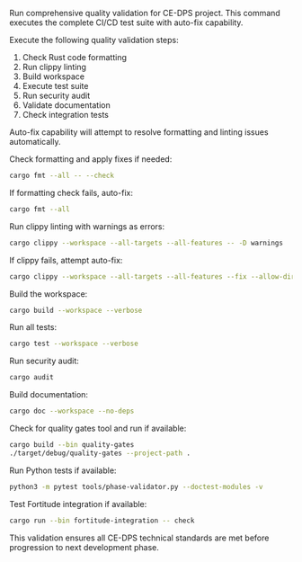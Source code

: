 Run comprehensive quality validation for CE-DPS project. This command executes the complete CI/CD test suite with auto-fix capability.

Execute the following quality validation steps:

1. Check Rust code formatting
2. Run clippy linting 
3. Build workspace
4. Execute test suite
5. Run security audit
6. Validate documentation
7. Check integration tests

Auto-fix capability will attempt to resolve formatting and linting issues automatically.

Check formatting and apply fixes if needed:

```bash
cargo fmt --all -- --check
```

If formatting check fails, auto-fix:

```bash
cargo fmt --all
```

Run clippy linting with warnings as errors:

```bash
cargo clippy --workspace --all-targets --all-features -- -D warnings
```

If clippy fails, attempt auto-fix:

```bash
cargo clippy --workspace --all-targets --all-features --fix --allow-dirty --allow-staged
```

Build the workspace:

```bash
cargo build --workspace --verbose
```

Run all tests:

```bash
cargo test --workspace --verbose
```

Run security audit:

```bash
cargo audit
```

Build documentation:

```bash
cargo doc --workspace --no-deps
```

Check for quality gates tool and run if available:

```bash
cargo build --bin quality-gates
./target/debug/quality-gates --project-path .
```

Run Python tests if available:

```bash
python3 -m pytest tools/phase-validator.py --doctest-modules -v
```

Test Fortitude integration if available:

```bash
cargo run --bin fortitude-integration -- check
```

This validation ensures all CE-DPS technical standards are met before progression to next development phase.